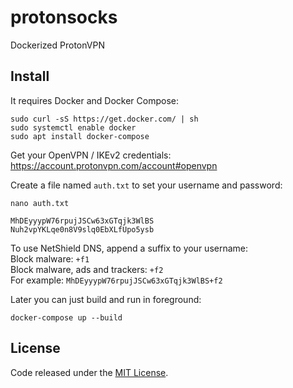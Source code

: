 # protonsocks

Dockerized ProtonVPN

## Install
It requires Docker and Docker Compose:
```
sudo curl -sS https://get.docker.com/ | sh
sudo systemctl enable docker
sudo apt install docker-compose
```

Get your OpenVPN / IKEv2 credentials:\
https://account.protonvpn.com/account#openvpn

Create a file named `auth.txt` to set your username and password:
```
nano auth.txt
```
```
MhDEyyypW76rpujJSCw63xGTqjk3WlBS
Nuh2vpYKLqe0n8V9slq0EbXLfUpo5ysb
```

To use NetShield DNS, append a suffix to your username:\
Block malware: `+f1`\
Block malware, ads and trackers: `+f2`\
For example: `MhDEyyypW76rpujJSCw63xGTqjk3WlBS+f2`

Later you can just build and run in foreground:
```
docker-compose up --build
```

## License
Code released under the [MIT License](https://github.com/LuKks/protonsocks/blob/master/LICENSE).
